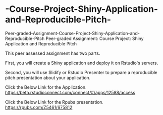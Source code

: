 # -Course-Project-Shiny-Application-and-Reproducible-Pitch-

Peer-graded-Assignment-Course-Project-Shiny-Application-and-Reproducible-Pitch
Peer-graded Assignment: Course Project: Shiny Application and Reproducible Pitch

This peer assessed assignment has two parts.

First, you will create a Shiny application and deploy it on Rstudio's servers.

Second, you will use Slidify or Rstudio Presenter to prepare a reproducible pitch presentation about your application.

Click the Below Link for the Application.
https://beta.rstudioconnect.com/connect/#/apps/12588/access

Click the Below Link for the Rpubs presentation.
https://rpubs.com/Z5461/675812
